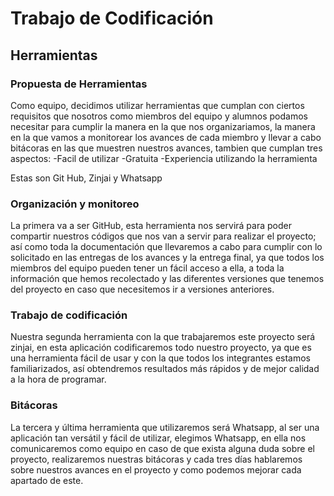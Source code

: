 # Trabajo de Codificación

## Herramientas 

### Propuesta de Herramientas
Como equipo, decidimos utilizar herramientas que cumplan con ciertos requisitos que nosotros como miembros del equipo y alumnos podamos necesitar para cumplir la manera en la que nos organizariamos, la manera en la que vamos a monitorear los avances de cada miembro y llevar a cabo bitácoras en las que muestren nuestros avances, tambien que cumplan tres aspectos: 
-Facil de utilizar 
-Gratuita
-Experiencia utilizando la herramienta

Estas son Git Hub, Zinjai y Whatsapp

### Organización y monitoreo
La primera va a ser GitHub, esta herramienta nos servirá para poder compartir nuestros códigos que nos van a servir para realizar el proyecto; así como toda la documentación que llevaremos a cabo para cumplir con lo solicitado en las entregas de los avances y la entrega final, ya que todos los miembros del equipo pueden tener un fácil acceso a ella, a toda la información que hemos recolectado y las diferentes versiones que tenemos del proyecto en caso que necesitemos ir a versiones anteriores.

### Trabajo de codificación
Nuestra segunda herramienta con la que trabajaremos este proyecto será zinjai, en esta aplicación codificaremos todo nuestro proyecto, ya que es una herramienta fácil de usar y con la que todos los integrantes estamos familiarizados, así obtendremos resultados más rápidos y de mejor calidad a la hora de programar.

### Bitácoras 
La tercera y última herramienta que utilizaremos será Whatsapp, al ser una aplicación tan versátil y fácil de utilizar, elegimos Whatsapp, en ella nos comunicaremos como equipo en caso de que exista alguna duda sobre el proyecto, realizaremos nuestras bitácoras y cada tres días hablaremos sobre nuestros avances en el proyecto y como podemos mejorar cada apartado de este.



